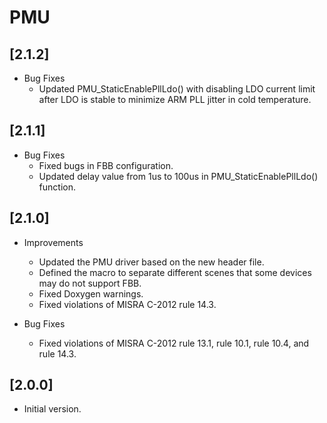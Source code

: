 # PMU

## [2.1.2]

- Bug Fixes
  - Updated PMU_StaticEnablePllLdo() with disabling LDO current limit after LDO is stable to
    minimize ARM PLL jitter in cold temperature.

## [2.1.1]

- Bug Fixes
  - Fixed bugs in FBB configuration.
  - Updated delay value from 1us to 100us in PMU_StaticEnablePllLdo() function.

## [2.1.0]

- Improvements

  - Updated the PMU driver based on the new header file.
  - Defined the macro to separate different scenes that
    some devices may do not support FBB.
  - Fixed Doxygen warnings.
  - Fixed violations of MISRA C-2012 rule 14.3.

- Bug Fixes

  - Fixed violations of MISRA C-2012 rule 13.1, rule 10.1,
    rule 10.4, and rule 14.3.

## [2.0.0]

- Initial version.
